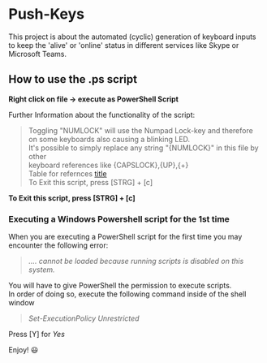 # Push-Keys
This project is about the automated (cyclic) generation of keyboard inputs to keep the 'alive' or 'online'  status in different services like Skype or Microsoft Teams.   

## How to use the .ps script
**Right click on file -> execute as PowerShell Script**

Further Information about the functionality of the script:

> Toggling "NUMLOCK" will use the Numpad Lock-key and therefore   
> on some keyboards also causing a blinking LED.  
> It's possible to simply replace any string "{NUMLOCK}" in this file by other  
> keyboard references like {CAPSLOCK},{UP},{+}  
> Table for refernces [title](https://devguru.com/content/technologies/wsh/wshshell-sendkeys.html)  
> To Exit this script, press [STRG] + [c]   

**To Exit this script, press [STRG] + [c]**


### Executing a Windows Powershell script for the 1st time
When you are executing a PowerShell script for the first time you may encounter the following error:

> *.... cannot be loaded because running scripts is disabled on this system.*   

You will have to give PowerShell the permission to execute scripts.  
In order of doing so, execute the following command inside of the shell window

> *Set-ExecutionPolicy Unrestricted*  

Press [Y] for *Yes* 
 



Enjoy! :smiley:
